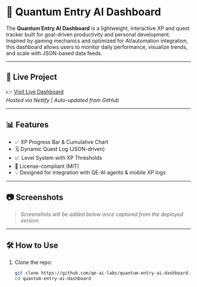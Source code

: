 # 🧠 Quantum Entry AI Dashboard

The **Quantum Entry AI Dashboard** is a lightweight, interactive XP and quest tracker built for goal-driven productivity and personal development. Inspired by gaming mechanics and optimized for AI/automation integration, this dashboard allows users to monitor daily performance, visualize trends, and scale with JSON-based data feeds.

---

## 🚀 Live Project

👉 [Visit Live Dashboard](https://jovial-cuchufli-3f9919.netlify.app)  
*Hosted via Netlify | Auto-updated from GitHub*

---

## 📊 Features

- ✅ XP Progress Bar & Cumulative Chart
- 🗓️ Dynamic Quest Log (JSON-driven)
- 📈 Level System with XP Thresholds
- 🧩 License-compliant (MIT)
- 💡 Designed for integration with QE-AI agents & mobile XP logs

---

## 📷 Screenshots

> _Screenshots will be added below once captured from the deployed version._

---

## 🛠️ How to Use

1. Clone the repo:
   ```bash
   git clone https://github.com/qe-ai-labs/quantum-entry-ai-dashboard.git
   cd quantum-entry-ai-dashboard
